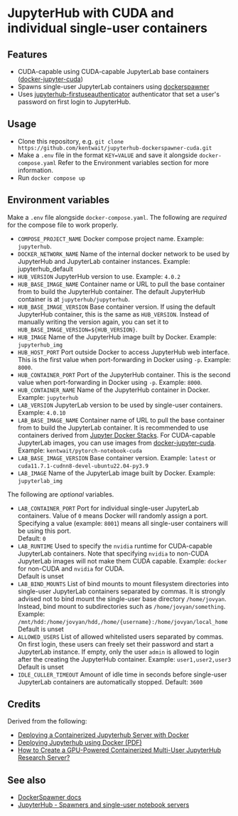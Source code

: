 # JupyterHub with CUDA and individual single-user containers


## Features

- CUDA-capable using CUDA-capable JupyterLab base containers ([docker-jupyter-cuda](https://github.com/kentwait/docker-jupyter-cuda))
- Spawns single-user JupyterLab containers using [dockerspawner](https://github.com/jupyterhub/dockerspawner)
- Uses [jupyterhub-firstuseauthenticator](https://pypi.org/project/jupyterhub-firstuseauthenticator/) authenticator that 
set a user's password on first login to JupyterHub.


## Usage

- Clone this repository, e.g. `git clone https://github.com/kentwait/jupyterhub-dockerspawner-cuda.git`
- Make a `.env` file in the format `KEY=VALUE` and save it alongside `docker-compose.yaml`
Refer to the Environment variables section for more information.
- Run `docker compose up`


## Environment variables

Make a `.env` file alongside `docker-compose.yaml`.
The following are *required* for the compose file to work properly.
- `COMPOSE_PROJECT_NAME`
Docker compose project name. Example: `jupyterhub`.
- `DOCKER_NETWORK_NAME`
Name of the internal docker network to be used by JupyterHub and JupyterLab container instances.
Example: jupyterhub_default
- `HUB_VERSION`
JupyterHub version to use. Example: `4.0.2`
- `HUB_BASE_IMAGE_NAME`
Container name or URL to pull the base container from to build the JupyterHub container.
The default JupyterHub container is at `jupyterhub/jupyterhub`.
- `HUB_BASE_IMAGE_VERSION`
Base container version. If using the default JupyterHub container, this is the same as `HUB_VERSION`.
Instead of manually writing the version again, you can set it to `HUB_BASE_IMAGE_VERSION=${HUB_VERSION}`.
- `HUB_IMAGE`
Name of the JupyterHub image built by Docker. Example: `jupyterhub_img`
- `HUB_HOST_PORT`
Port outside Docker to access JupyterHub web interface.
This is the first value when port-forwarding in Docker using `-p`. Example: `8000`.
- `HUB_CONTAINER_PORT`
Port of the JupyterHub container.
This is the second value when port-forwarding in Docker using `-p`. Example: `8000`.
- `HUB_CONTAINER_NAME`
Name of the JupyterHub container in Docker. Example: `jupyterhub`
- `LAB_VERSION`
JupyterLab version to be used by single-user containers.
Example: `4.0.10` 
- `LAB_BASE_IMAGE_NAME`
Container name of URL to pull the base container from to build the JupyterLab container.
It is recommended to use containers derived from [Jupyter Docker Stacks](https://github.com/jupyter/docker-stacks/tree/main).
For CUDA-capable JupyterLab images, you can use images from [docker-jupyter-cuda](https://github.com/kentwait/docker-jupyter-cuda).
Example: `kentwait/pytorch-notebook-cuda`
- `LAB_BASE_IMAGE_VERSION`
Base container version. Example: `latest` or `cuda11.7.1-cudnn8-devel-ubuntu22.04-py3.9`
- `LAB_IMAGE`
Name of the JupyterLab image built by Docker. Example: `jupyterlab_img`

The following are *optional* variables.
- `LAB_CONTAINER_PORT`
Port for individual single-user JupyterLab containers.
Value of `0` means Docker will randomly assign a port.
Specifying a value (example: `8001`) means all single-user containers will be using this port.  
Default: `0`
- `LAB_RUNTIME`
Used to specify the `nvidia` runtime for CUDA-capable JupyterLab containers.
Note that specifying `nvidia` to non-CUDA JupyterLab images will not make them CUDA capable.
Example: `docker` for non-CUDA and `nvidia` for CUDA.  
Default is unset
- `LAB_BIND_MOUNTS`
List of bind mounts to mount filesystem directories into single-user JupyterLab containers separated by commas.
It is strongly advised not to bind mount the single-user base directory `/home/jovyan`.
Instead, bind mount to subdirectories such as `/home/jovyan/something`.
Example: `/mnt/hdd:/home/jovyan/hdd,/home/{username}:/home/jovyan/local_home`  
Default is unset
- `ALLOWED_USERS`
List of allowed whitelisted users separated by commas.
On first login, these users can freely set their password and start a JupyterLab instance.
If empty, only the user `admin` is allowed to login after the creating the JupyterHub container.
Example: `user1,user2,user3`  
Default is unset
- `IDLE_CULLER_TIMEOUT`
Amount of idle time in seconds before single-user JupyterLab containers are automatically stopped.
Default: `3600`


## Credits

Derived from the following:
- [Deploying a Containerized Jupyterhub Server with Docker](https://opendreamkit.org/2018/10/17/jupyterhub-docker/)
- [Deploying Jupyterhub using Docker (PDF)](https://www.pharmasug.org/proceedings/china2022/AT/Pharmasug-China-2022-AT153.pdf)
- [How to Create a GPU-Powered Containerized Multi-User JupyterHub Research Server?](https://tustunkok.github.io/tutorial/notes-to-myself/vps/2020/05/16/how-to-create-a-gpu-powered-containerized-multi-user-jupyterhub-research-server.html)


## See also

- [DockerSpawner docs](https://jupyterhub-dockerspawner.readthedocs.io/en/latest/index.html)
- [JupyterHub - Spawners and single-user notebook servers](https://jupyterhub.readthedocs.io/en/stable/tutorial/getting-started/spawners-basics.html)
